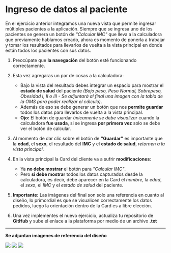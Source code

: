 # Ingreso de datos al paciente

En el ejercicio anterior integramos una nueva vista que permite ingresar múltiples pacientes a la aplicación. Siempre que se ingresa uno de los pacientes se genera un botón de _"Calcular IMC"_ que lleva a la calculadora que previamente habíamos creado, ahora es momento de ponerla a trabajar y tomar los resultados para llevarlos de vuelta a la vista principal en donde están todos los pacientes con sus datos.

1. Preocúpate que __la navegación__ del botón esté funcionando correctamente.

2. Esta vez agregaras un par de cosas a la calculadora:
    - Bajo la vista del resultado debes integrar un espacio para mostrar el __estado de salud__ del paciente _(Bajo peso, Peso Normal, Sobrepeso, Obesidad I, II o III - Se adjuntará al final una imagen con la tabla de la OMS para poder realizar el cálculo)_.
    - Además de eso se debe generar un botón que nos __permite guardar__ todos los datos para llevarlos de vuelta a la vista principal.
    - __Ojo:__ El botón de guardar _únicamente se debe visualizar_ cuando la calculadora __fue usada__, si se ingresa __por primera vez__ solo se debe ver el botón de calcular.

3. Al momento de dar clic sobre el botón de __"Guardar"__ es importante que la __edad__, el __sexo__, el resultado del __IMC__ y el __estado de salud__, _retornen a la vista principal_.

4. En la vista principal la Card del cliente va a sufrir __modificaciones__:
    - Ya __no debe mostrar__ el botón para _"Calcular IMC"_.
    - Pero __si debe mostrar__ todos los datos capturados desde la calculadora, es decir, debe aparecer en la Card el _nombre_, la _edad_, el _sexo_, el _IMC_ y el _estado de salud_ del paciente.

5. __Importante:__ Las imágenes del final son solo una referencia en cuanto al diseño, lo primordial es que se visualicen correctamente los datos pedidos, luego la orientación dentro de la Card es a libre elección.

6. Una vez implementes el nuevo ejercicio, actualiza tu repositorio de __GitHub__ y sube el enlace a la plataforma por medio de un archivo __.txt__

----------
__Se adjuntan imágenes de referencia del diseño__

![](https://i.imgur.com/ivGfsqS.png)
![](https://i.imgur.com/xM4WqR9.png)
![](https://i.imgur.com/lN35ZMY.png)